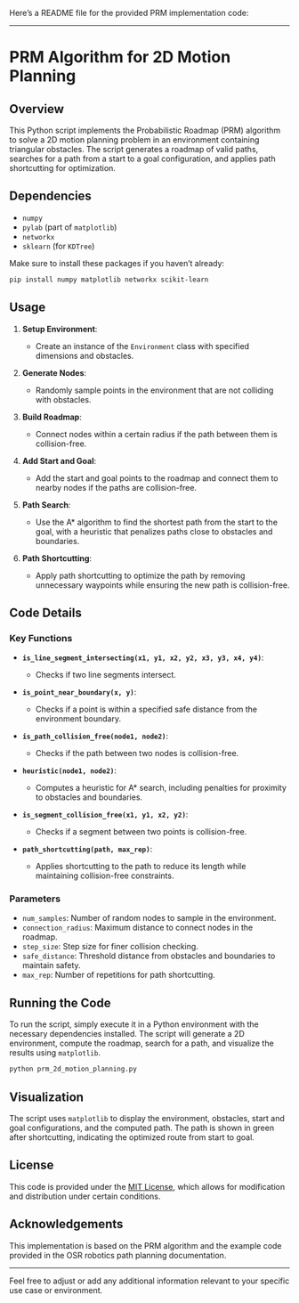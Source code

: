 Here’s a README file for the provided PRM implementation code:

---

# PRM Algorithm for 2D Motion Planning

## Overview

This Python script implements the Probabilistic Roadmap (PRM) algorithm to solve a 2D motion planning problem in an environment containing triangular obstacles. The script generates a roadmap of valid paths, searches for a path from a start to a goal configuration, and applies path shortcutting for optimization.

## Dependencies

- `numpy`
- `pylab` (part of `matplotlib`)
- `networkx`
- `sklearn` (for `KDTree`)

Make sure to install these packages if you haven’t already:
```bash
pip install numpy matplotlib networkx scikit-learn
```

## Usage

1. **Setup Environment**: 
   - Create an instance of the `Environment` class with specified dimensions and obstacles.

2. **Generate Nodes**:
   - Randomly sample points in the environment that are not colliding with obstacles.

3. **Build Roadmap**:
   - Connect nodes within a certain radius if the path between them is collision-free.

4. **Add Start and Goal**:
   - Add the start and goal points to the roadmap and connect them to nearby nodes if the paths are collision-free.

5. **Path Search**:
   - Use the A* algorithm to find the shortest path from the start to the goal, with a heuristic that penalizes paths close to obstacles and boundaries.

6. **Path Shortcutting**:
   - Apply path shortcutting to optimize the path by removing unnecessary waypoints while ensuring the new path is collision-free.

## Code Details

### Key Functions

- **`is_line_segment_intersecting(x1, y1, x2, y2, x3, y3, x4, y4)`**:
  - Checks if two line segments intersect.

- **`is_point_near_boundary(x, y)`**:
  - Checks if a point is within a specified safe distance from the environment boundary.

- **`is_path_collision_free(node1, node2)`**:
  - Checks if the path between two nodes is collision-free.

- **`heuristic(node1, node2)`**:
  - Computes a heuristic for A* search, including penalties for proximity to obstacles and boundaries.

- **`is_segment_collision_free(x1, y1, x2, y2)`**:
  - Checks if a segment between two points is collision-free.

- **`path_shortcutting(path, max_rep)`**:
  - Applies shortcutting to the path to reduce its length while maintaining collision-free constraints.

### Parameters

- `num_samples`: Number of random nodes to sample in the environment.
- `connection_radius`: Maximum distance to connect nodes in the roadmap.
- `step_size`: Step size for finer collision checking.
- `safe_distance`: Threshold distance from obstacles and boundaries to maintain safety.
- `max_rep`: Number of repetitions for path shortcutting.

## Running the Code

To run the script, simply execute it in a Python environment with the necessary dependencies installed. The script will generate a 2D environment, compute the roadmap, search for a path, and visualize the results using `matplotlib`.

```bash
python prm_2d_motion_planning.py
```

## Visualization

The script uses `matplotlib` to display the environment, obstacles, start and goal configurations, and the computed path. The path is shown in green after shortcutting, indicating the optimized route from start to goal.

## License

This code is provided under the [MIT License](LICENSE), which allows for modification and distribution under certain conditions.

## Acknowledgements

This implementation is based on the PRM algorithm and the example code provided in the OSR robotics path planning documentation.

---

Feel free to adjust or add any additional information relevant to your specific use case or environment.
